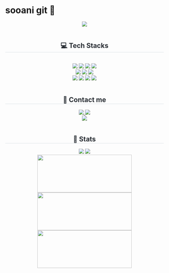 # sooani git 🍰

<div align= "center">
    <img src="https://capsule-render.vercel.app/api?type=shark&color=f2f2f2&height=240&text=HI🍥%20I%20AM%20SOOAN👀&animation=twinkling&fontColor=474747&fontSize=40" />
    </div>
    <br> <div align= "center">
    <div align= "center">  
    <div style="font-weight: 700; font-size: 15px; text-align: center; color: #282d33;">  </div> 
    </div> 
    <div align= "center"> 
    <h2 style="border-bottom: 1px solid #d8dee4; color: #282d33;"> 💻 Tech Stacks </h2> <br> 
    <div style="margin: 0 auto; text-align: center;" align= "center"> <img src="https://img.shields.io/badge/Java-007396?style=for-the-badge&logo=Java&logoColor=white">
        <img src="https://img.shields.io/badge/Spring-6DB33F?style=for-the-badge&logo=Spring&logoColor=white">
        <img src="https://img.shields.io/badge/Spring Boot-6DB33F?style=for-the-badge&logo=Spring Boot&logoColor=white">
        <img src="https://img.shields.io/badge/MySQL-4479A1?style=for-the-badge&logo=MySQL&logoColor=white"><br>
        <img src="https://img.shields.io/badge/Amazon AWS-232F3E?style=for-the-badge&logo=Amazon AWS&logoColor=white">
        <img src="https://img.shields.io/badge/Amazon RDS-527FFF?style=for-the-badge&logo=amazonrds&logoColor=white">
        <img src="https://img.shields.io/badge/Amazon EC2-FF9900?style=for-the-badge&logo=amazonec2&logoColor=white"><br/>
        <img src="https://img.shields.io/badge/apache jmeter-D22128?style=for-the-badge&logo=apache jmeter&logoColor=white">
        <img src="https://img.shields.io/badge/Postman-FF6C37?style=for-the-badge&logo=postman&logoColor=white">
        <img src="https://img.shields.io/badge/Git-F05032?style=for-the-badge&logo=Git&logoColor=white">
        <img src="https://img.shields.io/badge/Github-181717?style=for-the-badge&logo=Github&logoColor=white">
    </div>
    </div>
    <br>
    <div align= "center">
    <h2 style="border-bottom: 1px solid #d8dee4; color: #282d33;"> 💌 Contact me </h2> 
    <div align= "center"> <a href=https://sooweio.tistory.com/> <img src="https://img.shields.io/badge/Tistory-000000?style=for-the-badge&logo=Tistory&logoColor=white&link=https://sooweio.tistory.com/"> </a>
    <a href=mailto:ksa0221@gmail.com> <img src="https://img.shields.io/badge/Gmail-EA4335?style=for-the-badge&logo=Gmail&logoColor=white&link=mailto:ksa0221@gmail.com"> </a>
    </div>  <a href="https://hits.seeyoufarm.com"><img src="https://hits.seeyoufarm.com/api/count/incr/badge.svg?url=https%3A%2F%2Fgithub.com%2Fsooani%2Fhit-counter&count_bg=%23FFCFED&title_bg=%23FFCFED&icon=github.svg&icon_color=%23888788&title=+%F0%9F%A4%8D+S+O+O+A+N+I&edge_flat=true"/></a> 
    <div align= "center">  </div> 
    </div>
    <br>
    <div align= "center"> 
    <h2 style="border-bottom: 1px solid #d8dee4; color: #282d33;"> 💫 Stats </h2> <div align= "center"> <img src="https://github-readme-stats.vercel.app/api?username=sooani&bg_color=180,ffe5f5,00000000&title_color=baa0b0&text_color=baa0b0"
             /> <img src="https://github-readme-stats.vercel.app/api/top-langs/?username=sooani&layout=compact&bg_color=180,ffe5f5,00000000&title_color=baa0b0&text_color=baa0b0"
           /> </div> 
    </div>
    
<a href="https://github.com/devxb/gitanimals">
  <img src="https://render.gitanimals.org/lines/sooani?pet-id=636278379290388039" width="300" height="120"/>
    <img src="https://render.gitanimals.org/lines/{sooani}?pet-id=636277573380044825" width="300" height="120"/>
    <img src="https://render.gitanimals.org/lines/{sooani}?pet-id=636503254948990813" width="300" height="120"/>
</a>
